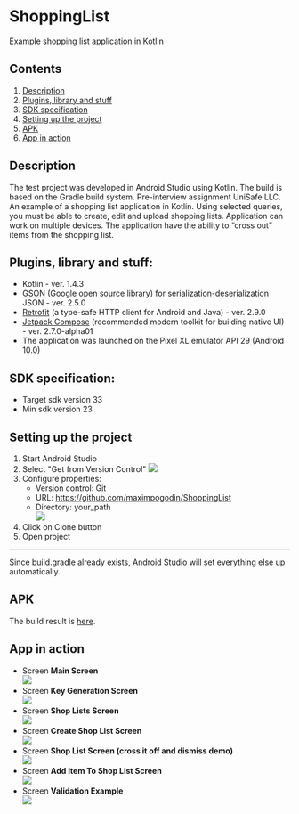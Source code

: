 # ShoppingList
Example shopping list application in Kotlin
## Contents
1. [Description](#description)
2. [Plugins, library and stuff](#plugins-library-and-stuff)
3. [SDK specification](#sdk-specification)
4. [Setting up the project](#setting-up-the-project)
5. [APK](#apk)
6. [App in action](#app-in-action)
## Description
The test project was developed in Android Studio using Kotlin. The build is based on the Gradle build system.
Pre-interview assignment UniSafe LLC.
An example of a shopping list application in Kotlin. 
Using selected queries, you must be able to create, edit and upload shopping lists. 
Application can work on multiple devices. The application have the ability to “cross out”
items from the shopping list.
## Plugins, library and stuff:
- Kotlin - ver. 1.4.3
- [GSON](https://github.com/google/gson) (Google open source library) for serialization-deserialization JSON - ver. 2.5.0
- [Retrofit](https://github.com/square/retrofit) (a type-safe HTTP client for Android and Java) - ver. 2.9.0
- [Jetpack Compose](https://developer.android.com/jetpack/compose) (recommended modern toolkit for building native UI) - ver. 2.7.0-alpha01
- The application was launched on the Pixel XL emulator API 29 (Android 10.0)
## SDK specification:
- Target sdk version 33
- Min sdk version 23
## Setting up the project
1. Start Android Studio
2. Select "Get from Version Control"
![](https://github.com/maximpogodin/swapi-android/blob/master/screenshots/step1.png)
3. Configure properties:
    * Version control: Git
    * URL: https://github.com/maximpogodin/ShoppingList
    * Directory: your_path</br>
![](https://github.com/maximpogodin/swapi-android/blob/master/screenshots/step2.png)
4. Click on Clone button
5. Open project
___
Since build.gradle already exists, Android Studio will set everything else up automatically.
## APK
The build result is [here](https://github.com/maximpogodin/ShoppingList/blob/master/app/app.apk).
## App in action
- Screen **Main Screen**</br>
![](https://github.com/maximpogodin/ShoppingList/blob/master/screens/1.%20Main%20Screen.png)
- Screen **Key Generation Screen**</br>
![](https://github.com/maximpogodin/ShoppingList/blob/master/screens/2.%20Key%20Generation%20Screen.png)
- Screen **Shop Lists Screen**</br>
![](https://github.com/maximpogodin/ShoppingList/blob/master/screens/3.%20Shop%20Lists%20Screen.png)
- Screen **Create Shop List Screen**</br>
![](https://github.com/maximpogodin/ShoppingList/blob/master/screens/4.%20Create%20Shop%20List%20Screen.png)
- Screen **Shop List Screen (cross it off and dismiss demo)**</br>
![](https://github.com/maximpogodin/ShoppingList/blob/master/screens/5.%20Shop%20List%20Screen%20(cross%20it%20off%20and%20dismiss%20demo).png)
- Screen **Add Item To Shop List Screen**</br>
![](https://github.com/maximpogodin/ShoppingList/blob/master/screens/6.%20Add%20Item%20To%20Shop%20List%20Screen.png)
- Screen **Validation Example**</br>
![](https://github.com/maximpogodin/ShoppingList/blob/master/screens/7.%20Validation%20Example.png)
